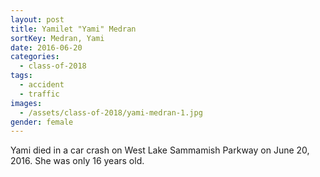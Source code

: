 ```yaml
---
layout: post
title: Yamilet "Yami" Medran
sortKey: Medran, Yami
date: 2016-06-20
categories:
  - class-of-2018
tags:
  - accident
  - traffic
images:
  - /assets/class-of-2018/yami-medran-1.jpg
gender: female
---
```


Yami died in a car crash on West Lake Sammamish Parkway on June 20, 2016. She was only 16 years old.
